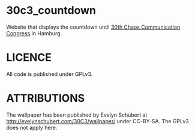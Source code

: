 30c3_countdown
==============

Website that displays the countdown until <a href="https://events.ccc.de" target="_blank">30th Chaos Communication Congress</a> in Hamburg.


LICENCE
==============
All code is published under GPLv3.

ATTRIBUTIONS
==============
The wallpaper has been published by Evelyn Schubert at http://evelynschubert.com/30C3/wallpaper/ under CC-BY-SA. The GPLv3 does not apply here.

